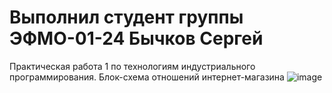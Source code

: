 # Выполнил студент группы ЭФМО-01-24 Бычков Сергей
Практическая работа 1 по технологиям индустриального программирования. Блок-схема отношений интернет-магазина
![image](https://github.com/user-attachments/assets/50d16aa7-301f-4aaa-b960-303f1c314f63)
